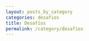 ```yaml
---
layout: posts_by_category
categories: desafios
title: Desafíos
permalink: /category/desafios
---
```

